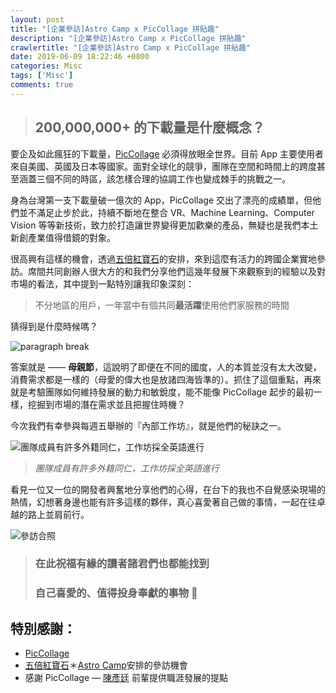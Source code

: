 ```yaml
---
layout: post
title: "[企業參訪]Astro Camp x PicCollage 拼貼趣"
description: "[企業參訪]Astro Camp x PicCollage 拼貼趣"
crawlertitle: "[企業參訪]Astro Camp x PicCollage 拼貼趣"
date: 2019-06-09 18:22:46 +0800
categories: Misc
tags: ['Misc']
comments: true
---
```


> ## 200,000,000+ 的下載量是什麼概念？

要企及如此瘋狂的下載量，[PicCollage](https://cardinalblue.com/) 必須得放眼全世界。目前 App 主要使用者來自美國、英國及日本等國家。面對全球化的競爭，團隊在空間和時間上的跨度甚至涵蓋三個不同的時區，該怎樣合理的協調工作也變成棘手的挑戰之一。

身為台灣第一支下載量破一億次的 App，PicCollage 交出了漂亮的成績單，但他們並不滿足止步於此，持續不斷地在整合 VR、Machine Learning、Computer Vision 等等新技術，致力於打造讓世界變得更加歡樂的產品，無疑也是我們本土新創產業值得借鏡的對象。

很高興有這樣的機會，透過[五倍紅寶石](https://5xruby.tw/)的安排，來到這麼有活力的跨國企業實地參訪。席間共同創辦人很大方的和我們分享他們這幾年發展下來觀察到的經驗以及對市場的看法，其中提到一點特別讓我印象深刻：

> 不分地區的用戶，一年當中有個共同**最活躍**使用他們家服務的時間

猜得到是什麼時候嗎？

![paragraph break](https://order-brother.s3-ap-northeast-1.amazonaws.com/paragraph+break/separator-1.png)

答案就是 —— **母親節**，這說明了即便在不同的國度，人的本質並沒有太大改變，消費需求都是一樣的（母愛的偉大也是放諸四海皆準的）。抓住了這個重點，再來就是考驗團隊如何維持發展的動力和敏銳度，能不能像 PicCollage 起步的最初一樣，挖掘到市場的潛在需求並且把握住時機？

今次我們有幸參與每週五舉辦的『內部工作坊』，就是他們的秘訣之一。

![團隊成員有許多外籍同仁，工作坊採全英語進行](https://cdn-images-1.medium.com/max/8064/1*rxbufrJf-2vRneZ4tz52FQ.jpeg)  
> *團隊成員有許多外籍同仁，工作坊採全英語進行*

看見一位又一位的開發者興奮地分享他們的心得，在台下的我也不自覺感染現場的熱情，幻想著身邊也能有許多這樣的夥伴，真心喜愛著自己做的事情，一起在往卓越的路上並肩前行。

![參訪合照](https://cdn-images-1.medium.com/max/4096/1*t1AdVjhbzWDuzDEFrCxQ3g.jpeg)
> ### 在此祝福有緣的讀者諸君們也都能找到
> ### 自己喜愛的、值得投身奉獻的事物 🙌

## 特別感謝：

* [PicCollage](https://cardinalblue.com/)
* [五倍紅寶石](https://5xruby.tw/)＊[Astro Camp](https://astro.5xruby.tw/)安排的參訪機會
* 感謝 PicCollage — [陳彥廷](https://www.jimytc.com/?fbclid=IwAR3yRZevDmk0HqowdDm56D4oD2YIwggWFMxixpTjTlJOKrIqCNjTBBE16AY) 前輩提供職涯發展的提點
